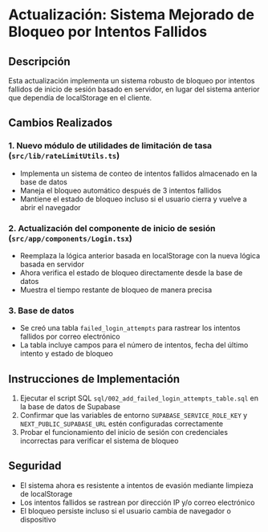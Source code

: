 # Actualización: Sistema Mejorado de Bloqueo por Intentos Fallidos

## Descripción
Esta actualización implementa un sistema robusto de bloqueo por intentos fallidos de inicio de sesión basado en servidor, en lugar del sistema anterior que dependía de localStorage en el cliente.

## Cambios Realizados

### 1. Nuevo módulo de utilidades de limitación de tasa (`src/lib/rateLimitUtils.ts`)
- Implementa un sistema de conteo de intentos fallidos almacenado en la base de datos
- Maneja el bloqueo automático después de 3 intentos fallidos
- Mantiene el estado de bloqueo incluso si el usuario cierra y vuelve a abrir el navegador

### 2. Actualización del componente de inicio de sesión (`src/app/components/Login.tsx`)
- Reemplaza la lógica anterior basada en localStorage con la nueva lógica basada en servidor
- Ahora verifica el estado de bloqueo directamente desde la base de datos
- Muestra el tiempo restante de bloqueo de manera precisa

### 3. Base de datos
- Se creó una tabla `failed_login_attempts` para rastrear los intentos fallidos por correo electrónico
- La tabla incluye campos para el número de intentos, fecha del último intento y estado de bloqueo

## Instrucciones de Implementación

1. Ejecutar el script SQL `sql/002_add_failed_login_attempts_table.sql` en la base de datos de Supabase
2. Confirmar que las variables de entorno `SUPABASE_SERVICE_ROLE_KEY` y `NEXT_PUBLIC_SUPABASE_URL` estén configuradas correctamente
3. Probar el funcionamiento del inicio de sesión con credenciales incorrectas para verificar el sistema de bloqueo

## Seguridad
- El sistema ahora es resistente a intentos de evasión mediante limpieza de localStorage
- Los intentos fallidos se rastrean por dirección IP y/o correo electrónico
- El bloqueo persiste incluso si el usuario cambia de navegador o dispositivo